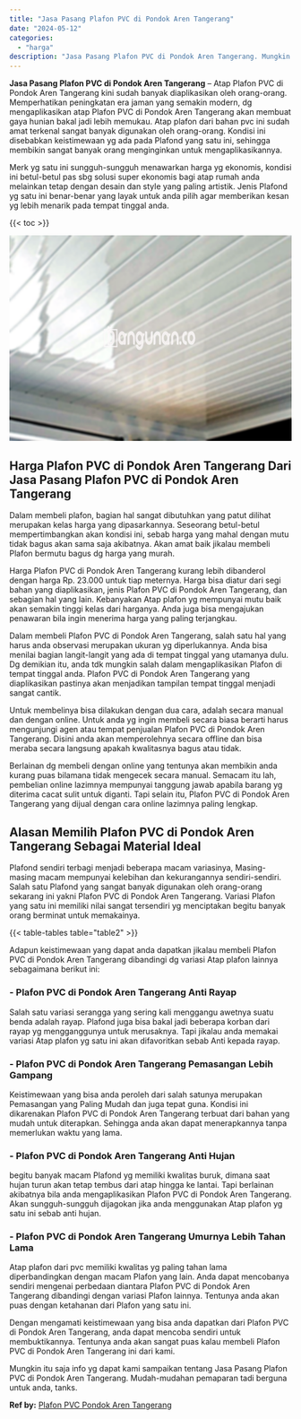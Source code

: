 ```yaml
---
title: "Jasa Pasang Plafon PVC di Pondok Aren Tangerang"
date: "2024-05-12"
categories: 
  - "harga"
description: "Jasa Pasang Plafon PVC di Pondok Aren Tangerang. Mungkin itu saja info yg dapat kami sampaikan tentang Jasa Pasang Plafon PVC di Pondok Aren Tangerang. Mudah..."
---
```


**Jasa Pasang Plafon PVC di Pondok Aren Tangerang** – Atap Plafon PVC di Pondok Aren Tangerang kini sudah banyak diaplikasikan oleh orang-orang. Memperhatikan peningkatan era jaman yang semakin modern, dg mengaplikasikan atap Plafon PVC di Pondok Aren Tangerang akan membuat gaya hunian bakal jadi lebih memukau. Atap plafon dari bahan pvc ini sudah amat terkenal sangat banyak digunakan oleh orang-orang. Kondisi ini disebabkan keistimewaan yg ada pada Plafond yang satu ini, sehingga membikin sangat banyak orang menginginkan untuk mengaplikasikannya.

Merk yg satu ini sungguh-sungguh menawarkan harga yg ekonomis, kondisi ini betul-betul pas sbg solusi super ekonomis bagi atap rumah anda melainkan tetap dengan desain dan style yang paling artistik. Jenis Plafond yg satu ini benar-benar yang layak untuk anda pilih agar memberikan kesan yg lebih menarik pada tempat tinggal anda.

{{< toc >}}

![Jasa Pasang Plafon PVC di Pondok Aren Tangerang](/images/flafond-pvc-murah09.png)

## Harga Plafon PVC di Pondok Aren Tangerang Dari Jasa Pasang Plafon PVC di Pondok Aren Tangerang

Dalam membeli plafon, bagian hal sangat dibutuhkan yang patut dilihat merupakan kelas harga yang dipasarkannya. Seseorang betul-betul mempertimbangkan akan kondisi ini, sebab harga yang mahal dengan mutu tidak bagus akan sama saja akibatnya. Akan amat baik jikalau membeli Plafon bermutu bagus dg harga yang murah.

Harga Plafon PVC di Pondok Aren Tangerang kurang lebih dibanderol dengan harga Rp. 23.000 untuk tiap meternya. Harga bisa diatur dari segi bahan yang diaplikasikan, jenis Plafon PVC di Pondok Aren Tangerang, dan sebagian hal yang lain. Kebanyakan Atap plafon yg mempunyai mutu baik akan semakin tinggi kelas dari harganya. Anda juga bisa mengajukan penawaran bila ingin menerima harga yang paling terjangkau.

Dalam membeli Plafon PVC di Pondok Aren Tangerang, salah satu hal yang harus anda observasi merupakan ukuran yg diperlukannya. Anda bisa menilai bagian langit-langit yang ada di tempat tinggal yang utamanya dulu. Dg demikian itu, anda tdk mungkin salah dalam mengaplikasikan Plafon di tempat tinggal anda. Plafon PVC di Pondok Aren Tangerang yang diaplikasikan pastinya akan menjadikan tampilan tempat tinggal menjadi sangat cantik.

Untuk membelinya bisa dilakukan dengan dua cara, adalah secara manual dan dengan online. Untuk anda yg ingin membeli secara biasa berarti harus mengunjungi agen atau tempat penjualan Plafon PVC di Pondok Aren Tangerang. Disini anda akan memperolehnya secara offline dan bisa meraba secara langsung apakah kwalitasnya bagus atau tidak.

Berlainan dg membeli dengan online yang tentunya akan membikin anda kurang puas bilamana tidak mengecek secara manual. Semacam itu lah, pembelian online lazimnya mempunyai tanggung jawab apabila barang yg diterima cacat sulit untuk diganti. Tapi selain itu, Plafon PVC di Pondok Aren Tangerang yang dijual dengan cara online lazimnya paling lengkap.

## Alasan Memilih Plafon PVC di Pondok Aren Tangerang Sebagai Material Ideal

Plafond sendiri terbagi menjadi beberapa macam variasinya, Masing-masing macam mempunyai kelebihan dan kekurangannya sendiri-sendiri. Salah satu Plafond yang sangat banyak digunakan oleh orang-orang sekarang ini yakni Plafon PVC di Pondok Aren Tangerang. Variasi Plafon yang satu ini memiliki nilai sangat tersendiri yg menciptakan begitu banyak orang berminat untuk memakainya.

{{< table-tables table="table2" >}}

Adapun keistimewaan yang dapat anda dapatkan jikalau membeli Plafon PVC di Pondok Aren Tangerang dibandingi dg variasi Atap plafon lainnya sebagaimana berikut ini:

### \- Plafon PVC di Pondok Aren Tangerang Anti Rayap

Salah satu variasi serangga yang sering kali menggangu awetnya suatu benda adalah rayap. Plafond juga bisa bakal jadi beberapa korban dari rayap yg mengganggunya untuk merusaknya. Tapi jikalau anda memakai variasi Atap plafon yg satu ini akan difavoritkan sebab Anti kepada rayap.

### \- Plafon PVC di Pondok Aren Tangerang Pemasangan Lebih Gampang

Keistimewaan yang bisa anda peroleh dari salah satunya merupakan Pemasangan yang Paling Mudah dan juga tepat guna. Kondisi ini dikarenakan Plafon PVC di Pondok Aren Tangerang terbuat dari bahan yang mudah untuk diterapkan. Sehingga anda akan dapat menerapkannya tanpa memerlukan waktu yang lama.

### \- Plafon PVC di Pondok Aren Tangerang Anti Hujan

begitu banyak macam Plafond yg memiliki kwalitas buruk, dimana saat hujan turun akan tetap tembus dari atap hingga ke lantai. Tapi berlainan akibatnya bila anda mengaplikasikan Plafon PVC di Pondok Aren Tangerang. Akan sungguh-sungguh dijagokan jika anda menggunakan Atap plafon yg satu ini sebab anti hujan.

### \- Plafon PVC di Pondok Aren Tangerang Umurnya Lebih Tahan Lama

Atap plafon dari pvc memiliki kwalitas yg paling tahan lama diperbandingkan dengan macam Plafon yang lain. Anda dapat mencobanya sendiri mengenai perbedaan diantara Plafon PVC di Pondok Aren Tangerang dibandingi dengan variasi Plafon lainnya. Tentunya anda akan puas dengan ketahanan dari Plafon yang satu ini.

Dengan mengamati keistimewaan yang bisa anda dapatkan dari Plafon PVC di Pondok Aren Tangerang, anda dapat mencoba sendiri untuk membuktikannya. Tentunya anda akan sangat puas kalau membeli Plafon PVC di Pondok Aren Tangerang ini dari kami.

Mungkin itu saja info yg dapat kami sampaikan tentang Jasa Pasang Plafon PVC di Pondok Aren Tangerang. Mudah-mudahan pemaparan tadi berguna untuk anda, tanks.

**Ref by:** [Plafon PVC Pondok Aren Tangerang](https://id.wikipedia.org/wiki/Plafon)
